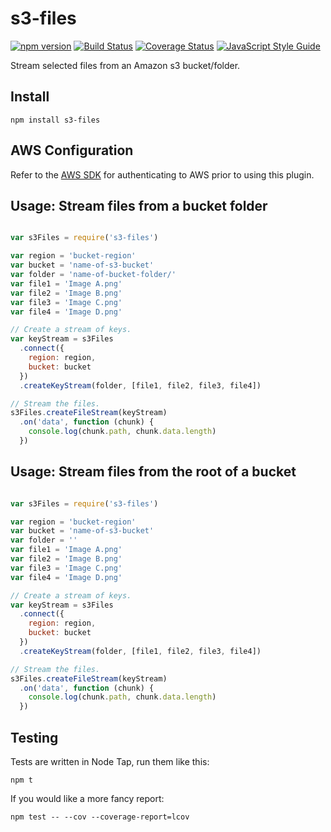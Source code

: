 # s3-files

[![npm version][npm-badge]][npm-url]
[![Build Status][travis-badge]][travis-url]
[![Coverage Status][coveralls-badge]][coveralls-url]
[![JavaScript Style Guide](https://img.shields.io/badge/code%20style-standard-brightgreen.svg)](http://standardjs.com/)


Stream selected files from an Amazon s3 bucket/folder.


## Install

```
npm install s3-files
```


## AWS Configuration

Refer to the [AWS SDK][aws-sdk-url] for authenticating to AWS prior to using this plugin.


## Usage: Stream files from a bucket folder

```javascript

var s3Files = require('s3-files')

var region = 'bucket-region'
var bucket = 'name-of-s3-bucket'
var folder = 'name-of-bucket-folder/'
var file1 = 'Image A.png'
var file2 = 'Image B.png'
var file3 = 'Image C.png'
var file4 = 'Image D.png'

// Create a stream of keys.
var keyStream = s3Files
  .connect({
    region: region,
    bucket: bucket    
  })
  .createKeyStream(folder, [file1, file2, file3, file4])

// Stream the files.
s3Files.createFileStream(keyStream)
  .on('data', function (chunk) {
    console.log(chunk.path, chunk.data.length)
  })
```

## Usage: Stream files from the root of a bucket

```javascript

var s3Files = require('s3-files')

var region = 'bucket-region'
var bucket = 'name-of-s3-bucket'
var folder = ''
var file1 = 'Image A.png'
var file2 = 'Image B.png'
var file3 = 'Image C.png'
var file4 = 'Image D.png'

// Create a stream of keys.
var keyStream = s3Files
  .connect({
    region: region,
    bucket: bucket    
  })
  .createKeyStream(folder, [file1, file2, file3, file4])

// Stream the files.
s3Files.createFileStream(keyStream)
  .on('data', function (chunk) {
    console.log(chunk.path, chunk.data.length)
  })
```



## Testing

Tests are written in Node Tap, run them like this:

```
npm t
```

If you would like a more fancy report:

```
npm test -- --cov --coverage-report=lcov
```


[aws-sdk-url]: http://docs.aws.amazon.com/AWSJavaScriptSDK/guide/node-configuring.html
[npm-badge]: https://badge.fury.io/js/s3-files.svg
[npm-url]: https://badge.fury.io/js/s3-files
[travis-badge]: https://travis-ci.org/orangewise/s3-files.svg?branch=master
[travis-url]: https://travis-ci.org/orangewise/s3-files
[coveralls-badge]: https://coveralls.io/repos/github/orangewise/s3-files/badge.svg?branch=master
[coveralls-url]: https://coveralls.io/github/orangewise/s3-files?branch=master
